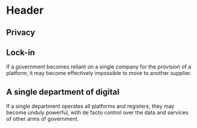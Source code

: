 <!-- TITLE: Risks -->
<!-- SUBTITLE: A quick summary of Risks -->

# Header


## Privacy

## Lock-in

If a government becomes reliant on a single company for the provision of a platform, it may become effectively impossible to move to another supplier. 


## A single department of digital

If a single department operates all platforms and registers, they may become unduly powerful, with de facto control over the data and services of other arms of government.
